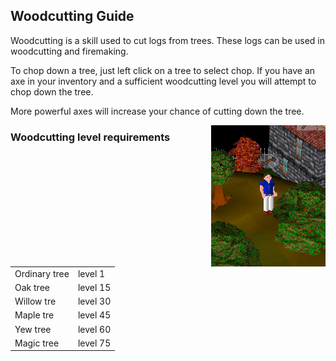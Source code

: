 <h2 class="rsc-centre-text">Woodcutting Guide</h2>

Woodcutting is a skill used to cut logs from trees. These logs can be used in woodcutting and firemaking.

To chop down a tree, just left click on a tree to select chop. If you have an axe in your inventory and a sufficient woodcutting level you will attempt to chop down the tree.

More powerful axes will increase your chance of cutting down the tree.

<img class="rsc-image" src="/manual-images/woodcutting.png" align="right" />

### Woodcutting level requirements

|               |          |
| ------------- | -------- |
| Ordinary tree | level 1  |
| Oak tree      | level 15 |
| Willow tre    | level 30 |
| Maple tre     | level 45 |
| Yew tree      | level 60 |
| Magic tree    | level 75 |

<div style="clear:both;"></div>
